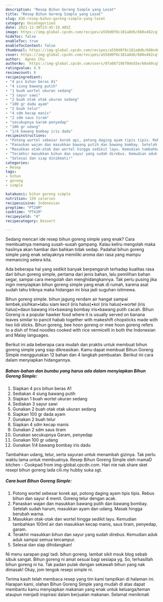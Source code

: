 ```yaml
---
description: "Resep Bihun Goreng Simple yang Lezat"
title: "Resep Bihun Goreng Simple yang Lezat"
slug: 836-resep-bihun-goreng-simple-yang-lezat
category: Uncategorized
date: 2021-11-30T23:45:19.405Z
image: https://img-global.cpcdn.com/recipes/a550d0f8c181a8db/680x482cq70/bihun-goreng-simple-foto-resep-utama.jpg
hideToc: false
enableToc: true
enableTocContent: false
thumbnail: https://img-global.cpcdn.com/recipes/a550d0f8c181a8db/680x482cq70/bihun-goreng-simple-foto-resep-utama.jpg
cover: https://img-global.cpcdn.com/recipes/a550d0f8c181a8db/680x482cq70/bihun-goreng-simple-foto-resep-utama.jpg
author:  Agnes Chu
authorAv:  https://img-global.cpcdn.com/users/07a0b719bf0de55e/60x60cq50/avatar.jpg
ratingvalue: 4.9
reviewcount: 8
recipeingredient:
- "4 pcs bihun beras A1"
- "4 siung bawang putih"
- "1 buah wortel ukuran sedang"
- "3 sayur sawi"
- "2 buah otak otak ukuran sedang"
- "100 gr dada ayam"
- "2 buah telur"
- "4 sdm kecap manis"
- "2 sdm saus tiram"
- "secukupnya Garam penyedap"
- "100 gr udang"
- "1/4 bawang bombay iris dadu"
recipeinstructions:
- "Potong wortel sebesar korek api, potong daging ayam tipis tipis. Rebus bihun dan sayur 4 menit. Goreng telur dengan acak."
- "Panaskan wajan dan masukkan bawang putih dan bawang bombay. Setelah sudah harum, masukkan ayam dan udang. Masak hingga berubah warna."
- "Masukkan otak-otak dan wortel hingga sedikit layu. Kemudian tambahkan 100ml air dan masukkan kecap manis, saus tiram, penyedap, garam."
- "Terakhir masukkan bihun dan sayur yang sudah direbus. Kemudian aduk aduk sampai semua tercampur."
- "Selesai dan siap dinikmati!"
categories:
- Resep
tags:
- bihun
- goreng
- simple

katakunci: bihun goreng simple 
nutrition: 159 calories
recipecuisine: Indonesian
preptime: "PT24M"
cooktime: "PT41M"
recipeyield: "4"
recipecategory: Dessert

---
```



Sedang mencari ide resep bihun goreng simple yang enak? Cara membuatnya memang susah-susah gampang. Kalau keliru mengolah maka hasilnya akan hambar dan bahkan tidak sedap. Padahal bihun goreng simple yang enak selayaknya memiliki aroma dan rasa yang mampu memancing selera kita.


Ada beberapa hal yang sedikit banyak berpengaruh terhadap kualitas rasa dari bihun goreng simple, pertama dari jenis bahan, lalu pemilihan bahan segar, sampai cara mengolah dan menghidangkannya. Tak perlu pusing jika ingin menyiapkan bihun goreng simple yang enak di rumah, karena asal sudah tahu triknya maka hidangan ini bisa jadi suguhan istimewa.

Bihun goreng simple. bihun jagung rendam air hangat sampai lembek,sisihkan•labu siam kecil (iris halus)•kol (iris halus)•wortel (iris halus)•daun bawang iris•bawang bombay iris•bawang putih cacah. Bihun Goreng is a popular hawker food where it is usually served on banana leaves similar to pancit habab together with makeshift chopsticks made with two lidi sticks. Bihun goreng, bee hoon goreng or mee hoon goreng refers to a dish of fried noodles cooked with rice vermicelli in both the Indonesian and Malay languages.


Berikut ini ada beberapa cara mudah dan praktis untuk membuat bihun goreng simple yang siap dikreasikan. Kamu dapat membuat Bihun Goreng Simple menggunakan 12 bahan dan 4 langkah pembuatan. Berikut ini cara dalam menyiapkan hidangannya.

<!--inarticleads1-->

##### Bahan-bahan dan bumbu yang harus ada dalam menyiapkan Bihun Goreng Simple:

1. Siapkan 4 pcs bihun beras A1
1. Sediakan 4 siung bawang putih
1. Siapkan 1 buah wortel ukuran sedang
1. Sediakan 3 sayur sawi
1. Gunakan 2 buah otak otak ukuran sedang
1. Siapkan 100 gr dada ayam
1. Gunakan 2 buah telur
1. Siapkan 4 sdm kecap manis
1. Gunakan 2 sdm saus tiram
1. Gunakan secukupnya Garam, penyedap
1. Gunakan 100 gr udang
1. Gunakan 1/4 bawang bombay iris dadu


Tambahkan udang, telur, serta sayuran untuk menambah gizinya. Tak perlu waktu lama untuk membuatnya. Resep Bihun Goreng Simple oleh mamaD kitchen - Cookpad from img-global.cpcdn.com. Hari nie nak share sket resepi bihun goreng lada cili.my hubby suka sgt. 

<!--inarticleads2-->

##### Cara buat Bihun Goreng Simple:

1. Potong wortel sebesar korek api, potong daging ayam tipis tipis. Rebus bihun dan sayur 4 menit. Goreng telur dengan acak.
1. Panaskan wajan dan masukkan bawang putih dan bawang bombay. Setelah sudah harum, masukkan ayam dan udang. Masak hingga berubah warna.
1. Masukkan otak-otak dan wortel hingga sedikit layu. Kemudian tambahkan 100ml air dan masukkan kecap manis, saus tiram, penyedap, garam.
1. Terakhir masukkan bihun dan sayur yang sudah direbus. Kemudian aduk aduk sampai semua tercampur.
1. Selesai dan siap dihidangkan!

Ni menu sarapan pagi tadi. bihun goreng. lambat sikit msuk blog sebab sibuk sangat. Bihun goreng ni amat sesuai bagi sesiapa yg. So, terhasillah bihun goreng ni ha. Tak padan pulak dengan sekawah bihun yang nak dimasak! Okay, jom tengok resepi simple ni. 

Terima kasih telah membaca resep yang tim kami tampilkan di halaman ini. Harapan kami, olahan Bihun Goreng Simple yang mudah di atas dapat membantu kamu menyiapkan makanan yang enak untuk keluarga/teman ataupun menjadi inspirasi dalam berjualan makanan. Selamat menikmati
